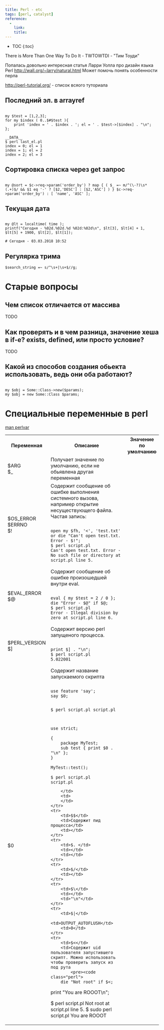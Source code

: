```yaml
---
title: Perl - etc
tags: [perl, catalyst]
reference:
  -
    link:
    title:
---
```


* TOC 
{:toc}

There is More Than One Way To Do It - TWTOWTDI - "Тим Тоуди"

Попалась довольно интересная статья Ларри Уолла про дизайн языка Perl
http://wall.org/~larry/natural.html
Может помочь понять особенности перла

http://perl-tutorial.org/ - список всяого туториала

## Последний эл. в arrayref
<pre><code class="perl">
my $test = [1,2,3];
for my $index ( 0..$#$test ){
    print 'index = ' . $index . '; el = ' . $test->[$index] . "\n";
};

__DATA__
$ perl last_el.pl 
index = 0; el = 1
index = 1; el = 2
index = 2; el = 3
</code></pre>


## Сортировка списка через get запрос

<pre><code class="perl">
my @sort = $c->req->param('order_by') ? map { ( $_ =~ m/^(\-?)\s*(.+)$/ && $1 eq '-' ? [$2,'DESC'] : [$2,'ASC'] ) } $c->req->param('order_by') : [ 'name', 'ASC' ];
</code></pre>

## Текущая дата

```

my @lt = localtime( time );
printf("Сегодня - %02d.%02d.%d %02d:%02d\n", $lt[3], $lt[4] + 1, $lt[5] + 1900, $lt[2], $lt[1]);

# Сегодня - 03.03.2018 10:52

```

## Регулярка трима
```
$search_string =~ s/^\s+|\s+$//g;
```

# Старые вопросы

## Чем список отличается от массива

TODO

## Как проверять и в чем разница, значение хеша в if-е? exists, defined, или просто условие?

TODO

## Какой из способов создания обьекта использовать, ведь они оба работают? 

<pre><code class="perl">
my $obj = Some::Class->new($params);
my $obj = new Some::Class $params; 
</code></pre>

# Специальные переменные в perl

[man perlvar](http://www.perlmonks.org/?node=perlman%3Aperlvar)

<table>
    <tr>
        <th style="width: 15%;">Переменная</th>
        <th>Описание</th>
        <th style="width: 15%;">Значение по умолчанию</th>
    </tr>
    <tr>
        <td>$ARG <br> $_</td>
        <td>Получает значение по умолчанию, если не обьявлена другая переменная</td>
        <td></td>
    </tr>
    <tr>
        <td>$OS_ERROR <br> $ERRNO <br> $!</td>
        <td>Содержит сообщение об ошибке выполнения системного вызова, например открытие несуществующего файла. Частая запись:<br>
<pre><code class="perl">
open my $fh, '<', 'test.txt' or die "Can't open test.txt. Error - $!";
$ perl script.pl 
Can't open test.txt. Error - No such file or directory at script.pl line 5.    
</code></pre>
        </td>
        <td></td>
    </tr>
    <tr>
        <td>$EVAL_ERROR <br> $@</td>
        <td>Содержит сообщение об ошибке произошедшей внутри eval.
<pre><code class="perl">
eval { my $test = 2 / 0 };
die "Error - $@" if $@;
$ perl script.pl 
Error - Illegal division by zero at script.pl line 6.
</code></pre>
        </td>
        <td></td>
    </tr>
    <tr>
        <td>$PERL_VERSION <br> $]</td>
        <td>Содержит версию perl запущеного процесса.
<pre><code class="perl">
print $] . "\n";
$ perl script.pl
5.022001
</code></pre>
</td>
        <td></td>
    </tr>
    <tr>
        <td>$0</td>
        <td>Содержит название запускаемого скрипта <br>
<pre><code class="perl">
use feature 'say';
say $0;

$ perl script.pl 
script.pl
</code></pre>
<pre><code class="perl">
use strict;

{ 
    package MyTest;
    sub test { print $0 . "\n" };
}

MyTest::test();

$ perl script.pl 
script.pl
</code></pre>
        </td>
        <td>
        </td>
    </tr>
    <tr>
        <td>$$</td>
        <td>Содержит пид процесса</td>
        <td></td>
    </tr>
    <tr>
        <td>$. </td>
        <td></td>
        <td></td>
    </tr>
    <tr>
        <td>$/</td>
        <td></td>
    </tr>
    <tr>
        <td>$\</td>
        <td></td>
        <td>"\n"</td>
    </tr>
    <tr>
        <td>$|</td>
        <td>OUTPUT_AUTOFLUSH</td>
        <td>0</td>
    </tr>
    <tr>
        <td>$<</td>
        <td>Содержит uid пользователя запустившего скрипт. Можно использовать чтобы проверить запуск из под рута
            <pre><code class="perl">
        die "Not root" if $<;
print "You are ROOOT\n";

$ perl script.pl 
Not root at script.pl line 5.
$ sudo perl script.pl 
You are ROOOT
            </code></pre>
        </td>
        <td></td>
    </tr>
</table>
